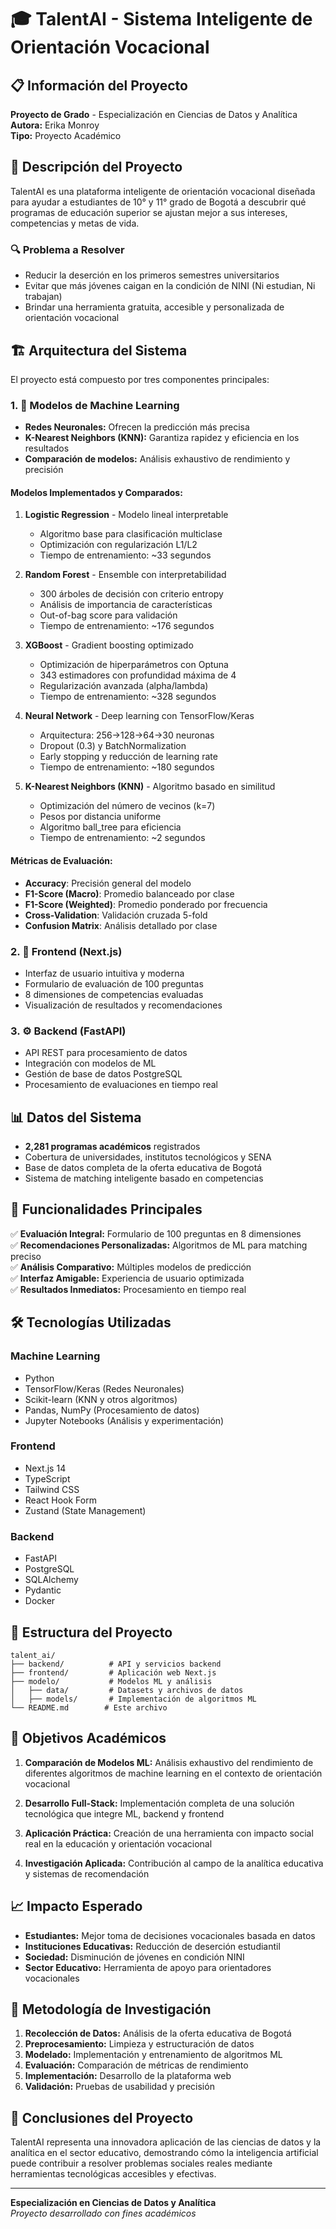 # 🎓 TalentAI - Sistema Inteligente de Orientación Vocacional

## 📋 Información del Proyecto

**Proyecto de Grado** - Especialización en Ciencias de Datos y Analítica  
**Autora:** Erika Monroy  
**Tipo:** Proyecto Académico  

## 🎯 Descripción del Proyecto

TalentAI es una plataforma inteligente de orientación vocacional diseñada para ayudar a estudiantes de 10° y 11° grado de Bogotá a descubrir qué programas de educación superior se ajustan mejor a sus intereses, competencias y metas de vida.

### 🔍 Problema a Resolver
- Reducir la deserción en los primeros semestres universitarios
- Evitar que más jóvenes caigan en la condición de NINI (Ni estudian, Ni trabajan)
- Brindar una herramienta gratuita, accesible y personalizada de orientación vocacional

## 🏗️ Arquitectura del Sistema

El proyecto está compuesto por tres componentes principales:

### 1. 🤖 Modelos de Machine Learning
- **Redes Neuronales:** Ofrecen la predicción más precisa
- **K-Nearest Neighbors (KNN):** Garantiza rapidez y eficiencia en los resultados
- **Comparación de modelos:** Análisis exhaustivo de rendimiento y precisión

#### Modelos Implementados y Comparados:

1. **Logistic Regression** - Modelo lineal interpretable
   - Algoritmo base para clasificación multiclase
   - Optimización con regularización L1/L2
   - Tiempo de entrenamiento: ~33 segundos

2. **Random Forest** - Ensemble con interpretabilidad
   - 300 árboles de decisión con criterio entropy
   - Análisis de importancia de características
   - Out-of-bag score para validación
   - Tiempo de entrenamiento: ~176 segundos

3. **XGBoost** - Gradient boosting optimizado
   - Optimización de hiperparámetros con Optuna
   - 343 estimadores con profundidad máxima de 4
   - Regularización avanzada (alpha/lambda)
   - Tiempo de entrenamiento: ~328 segundos

4. **Neural Network** - Deep learning con TensorFlow/Keras
   - Arquitectura: 256→128→64→30 neuronas
   - Dropout (0.3) y BatchNormalization
   - Early stopping y reducción de learning rate
   - Tiempo de entrenamiento: ~180 segundos

5. **K-Nearest Neighbors (KNN)** - Algoritmo basado en similitud
   - Optimización del número de vecinos (k=7)
   - Pesos por distancia uniforme
   - Algoritmo ball_tree para eficiencia
   - Tiempo de entrenamiento: ~2 segundos

#### Métricas de Evaluación:
- **Accuracy**: Precisión general del modelo
- **F1-Score (Macro)**: Promedio balanceado por clase
- **F1-Score (Weighted)**: Promedio ponderado por frecuencia
- **Cross-Validation**: Validación cruzada 5-fold
- **Confusion Matrix**: Análisis detallado por clase

### 2. 🎨 Frontend (Next.js)
- Interfaz de usuario intuitiva y moderna
- Formulario de evaluación de 100 preguntas
- 8 dimensiones de competencias evaluadas
- Visualización de resultados y recomendaciones

### 3. ⚙️ Backend (FastAPI)
- API REST para procesamiento de datos
- Integración con modelos de ML
- Gestión de base de datos PostgreSQL
- Procesamiento de evaluaciones en tiempo real

## 📊 Datos del Sistema

- **2,281 programas académicos** registrados
- Cobertura de universidades, institutos tecnológicos y SENA
- Base de datos completa de la oferta educativa de Bogotá
- Sistema de matching inteligente basado en competencias

## 🚀 Funcionalidades Principales

✅ **Evaluación Integral:** Formulario de 100 preguntas en 8 dimensiones  
✅ **Recomendaciones Personalizadas:** Algoritmos de ML para matching preciso  
✅ **Análisis Comparativo:** Múltiples modelos de predicción  
✅ **Interfaz Amigable:** Experiencia de usuario optimizada  
✅ **Resultados Inmediatos:** Procesamiento en tiempo real  

## 🛠️ Tecnologías Utilizadas

### Machine Learning
- Python
- TensorFlow/Keras (Redes Neuronales)
- Scikit-learn (KNN y otros algoritmos)
- Pandas, NumPy (Procesamiento de datos)
- Jupyter Notebooks (Análisis y experimentación)

### Frontend
- Next.js 14
- TypeScript
- Tailwind CSS
- React Hook Form
- Zustand (State Management)

### Backend
- FastAPI
- PostgreSQL
- SQLAlchemy
- Pydantic
- Docker

## 📁 Estructura del Proyecto

```
talent_ai/
├── backend/          # API y servicios backend
├── frontend/         # Aplicación web Next.js
├── modelo/           # Modelos ML y análisis
│   ├── data/         # Datasets y archivos de datos
│   ├── models/       # Implementación de algoritmos ML
└── README.md        # Este archivo
```

## 🎯 Objetivos Académicos

1. **Comparación de Modelos ML:** Análisis exhaustivo del rendimiento de diferentes algoritmos de machine learning en el contexto de orientación vocacional

2. **Desarrollo Full-Stack:** Implementación completa de una solución tecnológica que integre ML, backend y frontend

3. **Aplicación Práctica:** Creación de una herramienta con impacto social real en la educación y orientación vocacional

4. **Investigación Aplicada:** Contribución al campo de la analítica educativa y sistemas de recomendación

## 📈 Impacto Esperado

- **Estudiantes:** Mejor toma de decisiones vocacionales basada en datos
- **Instituciones Educativas:** Reducción de deserción estudiantil
- **Sociedad:** Disminución de jóvenes en condición NINI
- **Sector Educativo:** Herramienta de apoyo para orientadores vocacionales

## 🔬 Metodología de Investigación

1. **Recolección de Datos:** Análisis de la oferta educativa de Bogotá
2. **Preprocesamiento:** Limpieza y estructuración de datos
3. **Modelado:** Implementación y entrenamiento de algoritmos ML
4. **Evaluación:** Comparación de métricas de rendimiento
5. **Implementación:** Desarrollo de la plataforma web
6. **Validación:** Pruebas de usabilidad y precisión

## 📝 Conclusiones del Proyecto

TalentAI representa una innovadora aplicación de las ciencias de datos y la analítica en el sector educativo, demostrando cómo la inteligencia artificial puede contribuir a resolver problemas sociales reales mediante herramientas tecnológicas accesibles y efectivas.

---

**Especialización en Ciencias de Datos y Analítica**  
*Proyecto desarrollado con fines académicos*